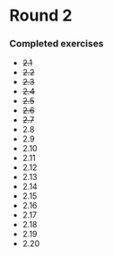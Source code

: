 # Round 2

### Completed exercises


* ~~2.1~~
* ~~2.2~~
* ~~2.3~~
* ~~2.4~~
* ~~2.5~~
* ~~2.6~~
* ~~2.7~~
* 2.8
* 2.9
* 2.10
* 2.11
* 2.12
* 2.13
* 2.14
* 2.15
* 2.16
* 2.17
* 2.18
* 2.19
* 2.20
